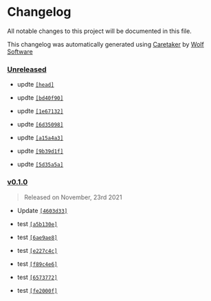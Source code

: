 # Changelog

All notable changes to this project will be documented in this file.


This changelog was automatically generated using [Caretaker](https://github.com/DevelopersToolbox/caretaker) by [Wolf Software](https://github.com/WolfSoftware)

### [Unreleased](https://github.com/DevelopersToolbox/test/compare/v0.1.1...HEAD)

- updte [`[head]`](https://github.com/DevelopersToolbox/test/commit/)

- updte [`[bd40f90]`](https://github.com/DevelopersToolbox/test/commit/bd40f90f574506923e3fe3afe73fa8d0327accc7)

- updte [`[1e67132]`](https://github.com/DevelopersToolbox/test/commit/1e67132f3b26e9cff4c7cd9cc71b3d72b2940c37)

- updte [`[6d35098]`](https://github.com/DevelopersToolbox/test/commit/6d35098ddec4f03cf439d11bcef242add21be393)

- updte [`[a15a4a3]`](https://github.com/DevelopersToolbox/test/commit/a15a4a3720ecd210ab2ebc0bf7840d1bd76f207d)

- updte [`[9b39d1f]`](https://github.com/DevelopersToolbox/test/commit/9b39d1fe54566d59c8f3b90698a7f362fd50abc8)

- updte [`[5d35a5a]`](https://github.com/DevelopersToolbox/test/commit/5d35a5a5dac88de51dc94437c274a89bb199689d)

### [v0.1.0](https://github.com/DevelopersToolbox/test/releases/v0.1.0)

> Released on November, 23rd 2021

- Update [`[4603d33]`](https://github.com/DevelopersToolbox/test/commit/4603d33bc4b5d5aab32524ee389589637e852ec2)

- test [`[a5b130e]`](https://github.com/DevelopersToolbox/test/commit/a5b130e32b98a278dcf51538418ea81f7c3998c1)

- test [`[6ae9ae8]`](https://github.com/DevelopersToolbox/test/commit/6ae9ae85ce7d1b282720ff176f909630d56240d9)

- test [`[e227c4c]`](https://github.com/DevelopersToolbox/test/commit/e227c4cc60ad34b832e50de5d9ed2e8d3f1605f9)

- test [`[f89c4e6]`](https://github.com/DevelopersToolbox/test/commit/f89c4e6b05d61cea205be8123881bb2800af14f1)

- test [`[6573772]`](https://github.com/DevelopersToolbox/test/commit/65737725d612c204213ddd66524b8f7704efd3cd)

- test [`[fe2000f]`](https://github.com/DevelopersToolbox/test/commit/fe2000fce3e742e5f337d930172381baa31e5d5f)

